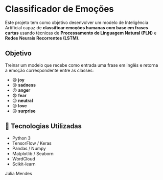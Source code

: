 # Classificador de Emoções

Este projeto tem como objetivo desenvolver um modelo de Inteligência Artificial capaz de **classificar emoções humanas com base em frases curtas** usando técnicas de **Processamento de Linguagem Natural (PLN)** e **Redes Neurais Recorrentes (LSTM)**.

##  Objetivo

Treinar um modelo que recebe como entrada uma frase em inglês e retorna a emoção correspondente entre as classes:

- 😄 **joy**
- 😢 **sadness**
- 😠 **anger**
- 😨 **fear**
- 😐 **neutral**
- 😍 **love**
- 😖 **surprise**

## 🔧 Tecnologias Utilizadas

- Python 3
- TensorFlow / Keras
- Pandas / Numpy
- Matplotlib / Seaborn
- WordCloud
- Scikit-learn

Júlia Mendes
